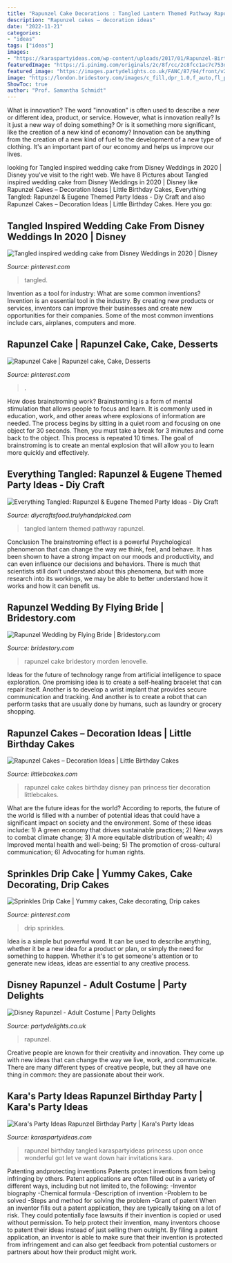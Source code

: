```yaml
---
title: "Rapunzel Cake Decorations : Tangled Lantern Themed Pathway Rapunzel"
description: "Rapunzel cakes – decoration ideas"
date: "2022-11-21"
categories:
- "ideas"
tags: ["ideas"]
images:
- "https://karaspartyideas.com/wp-content/uploads/2017/01/Rapunzel-Birthday-Party-via-Karas-Party-Ideas-KarasPartyIdeas.com4_.jpg"
featuredImage: "https://i.pinimg.com/originals/2c/8f/cc/2c8fcc1ac7c753d892b172622131d5bf.jpg"
featured_image: "https://images.partydelights.co.uk/FANC/87/94/front/v2/flxm/4.jpg"
image: "https://london.bridestory.com/images/c_fill,dpr_1.0,f_auto,fl_progressive,pg_1,q_80,w_680/v1/assets/ASw-199_ksmqih/morden_rapunzel-wedding_22.jpg"
ShowToc: true
author: "Prof. Samantha Schmidt"
---
```



What is innovation?
The word "innovation" is often used to describe a new or different idea, product, or service. However, what is innovation really? Is it just a new way of doing something? Or is it something more significant, like the creation of a new kind of economy?
Innovation can be anything from the creation of a new kind of fuel to the development of a new type of clothing. It's an important part of our economy and helps us improve our lives.

	

		
looking for Tangled inspired wedding cake from Disney Weddings in 2020 | Disney you've visit to the right web. We have 8 Pictures about Tangled inspired wedding cake from Disney Weddings in 2020 | Disney like Rapunzel Cakes – Decoration Ideas | Little Birthday Cakes, Everything Tangled: Rapunzel &amp; Eugene Themed Party Ideas - Diy Craft and also Rapunzel Cakes – Decoration Ideas | Little Birthday Cakes. Here you go:
		
    
## Tangled Inspired Wedding Cake From Disney Weddings In 2020 | Disney

<img loading=lazy src="https://i.pinimg.com/originals/59/c2/80/59c280bf1a590ec5a8f2f23e219663ff.jpg" onerror="this.onerror=null;this.src='https://tse2.mm.bing.net/th?id=OIP.3MqlclhvmWaqtGe9m0hM8QHaLG&amp;pid=15.1';" alt="Tangled inspired wedding cake from Disney Weddings in 2020 | Disney">

_Source: pinterest.com_

>tangled. 

	

Invention as a tool for industry: What are some common inventions?
Invention is an essential tool in the industry. By creating new products or services, inventors can improve their businesses and create new opportunities for their companies. Some of the most common inventions include cars, airplanes, computers and more.

    
## Rapunzel Cake | Rapunzel Cake, Cake, Desserts

<img loading=lazy src="https://i.pinimg.com/originals/2c/8f/cc/2c8fcc1ac7c753d892b172622131d5bf.jpg" onerror="this.onerror=null;this.src='https://tse3.mm.bing.net/th?id=OIP.yltr_XnXOHjBtnrXarDHlAHaJ4&amp;pid=15.1';" alt="Rapunzel Cake | Rapunzel cake, Cake, Desserts">

_Source: pinterest.com_

>. 

	

How does brainstroming work?
Brainstroming is a form of mental stimulation that allows people to focus and learn. It is commonly used in education, work, and other areas where explosions of information are needed. The process begins by sitting in a quiet room and focusing on one object for 30 seconds. Then, you must take a break for 3 minutes and come back to the object. This process is repeated 10 times. The goal of brainstroming is to create an mental explosion that will allow you to learn more quickly and effectively.

    
## Everything Tangled: Rapunzel &amp; Eugene Themed Party Ideas - Diy Craft

<img loading=lazy src="http://diycraftsfood.trulyhandpicked.com/wp-content/uploads/2016/06/Tangled-wedding_in.jpg" onerror="this.onerror=null;this.src='https://tse4.mm.bing.net/th?id=OIP.SmbY8uVq943Z_pmAgv31XQHaHa&amp;pid=15.1';" alt="Everything Tangled: Rapunzel &amp; Eugene Themed Party Ideas - Diy Craft">

_Source: diycraftsfood.trulyhandpicked.com_

>tangled lantern themed pathway rapunzel. 

	

Conclusion
The brainstroming effect is a powerful Psychological phenomenon that can change the way we think, feel, and behave. It has been shown to have a strong impact on our moods and productivity, and can even influence our decisions and behaviors. There is much that scientists still don’t understand about this phenomena, but with more research into its workings, we may be able to better understand how it works and how it can benefit us.

    
## Rapunzel Wedding By Flying Bride | Bridestory.com

<img loading=lazy src="https://london.bridestory.com/images/c_fill,dpr_1.0,f_auto,fl_progressive,pg_1,q_80,w_680/v1/assets/ASw-199_ksmqih/morden_rapunzel-wedding_22.jpg" onerror="this.onerror=null;this.src='https://tse1.mm.bing.net/th?id=OIP.Xp3t45cJ9l5rOnt7KFzTsAHaLH&amp;pid=15.1';" alt="Rapunzel Wedding by Flying Bride | Bridestory.com">

_Source: bridestory.com_

>rapunzel cake bridestory morden lenovelle. 

	

Ideas for the future of technology range from artificial intelligence to space exploration. One promising idea is to create a self-healing bracelet that can repair itself. Another is to develop a wrist implant that provides secure communication and tracking. And another is to create a robot that can perform tasks that are usually done by humans, such as laundry or grocery shopping.

    
## Rapunzel Cakes – Decoration Ideas | Little Birthday Cakes

<img loading=lazy src="http://www.littlebcakes.com/wp-content/uploads/2013/08/Rapunzel-Cake-Pan.jpg" onerror="this.onerror=null;this.src='https://tse4.mm.bing.net/th?id=OIP.tqgWB2Q-8wN5bo5QcUhSjQHaKI&amp;pid=15.1';" alt="Rapunzel Cakes – Decoration Ideas | Little Birthday Cakes">

_Source: littlebcakes.com_

>rapunzel cake cakes birthday disney pan princess tier decoration littlebcakes. 

	

What are the future ideas for the world?
According to reports, the future of the world is filled with a number of potential ideas that could have a significant impact on society and the environment. Some of these ideas include: 1) A green economy that drives sustainable practices; 2) New ways to combat climate change; 3) A more equitable distribution of wealth; 4) Improved mental health and well-being; 5) The promotion of cross-cultural communication; 6) Advocating for human rights.

    
## Sprinkles Drip Cake | Yummy Cakes, Cake Decorating, Drip Cakes

<img loading=lazy src="https://i.pinimg.com/originals/97/d3/39/97d3393ba5fafd0c98c406ddf860d7a9.jpg" onerror="this.onerror=null;this.src='https://tse3.mm.bing.net/th?id=OIP.4i_8yf5xnvUSDhPFnCw_6QHaKH&amp;pid=15.1';" alt="Sprinkles Drip Cake | Yummy cakes, Cake decorating, Drip cakes">

_Source: pinterest.com_

>drip sprinkles. 

	

Idea is a simple but powerful word. It can be used to describe anything, whether it be a new idea for a product or plan, or simply the need for something to happen. Whether it's to get someone's attention or to generate new ideas, ideas are essential to any creative process.

    
## Disney Rapunzel - Adult Costume | Party Delights

<img loading=lazy src="https://images.partydelights.co.uk/FANC/87/94/front/v2/flxm/4.jpg" onerror="this.onerror=null;this.src='https://tse3.mm.bing.net/th?id=OIP.splTZIV1Qd4ZEprPU1NX1AHaJ4&amp;pid=15.1';" alt="Disney Rapunzel - Adult Costume | Party Delights">

_Source: partydelights.co.uk_

>rapunzel. 

	

Creative people are known for their creativity and innovation. They come up with new ideas that can change the way we live, work, and communicate. There are many different types of creative people, but they all have one thing in common: they are passionate about their work.

    
## Kara&#039;s Party Ideas Rapunzel Birthday Party | Kara&#039;s Party Ideas

<img loading=lazy src="https://karaspartyideas.com/wp-content/uploads/2017/01/Rapunzel-Birthday-Party-via-Karas-Party-Ideas-KarasPartyIdeas.com4_.jpg" onerror="this.onerror=null;this.src='https://tse4.mm.bing.net/th?id=OIP.W4qpvIgfA5INR_OxQJdgggHaLH&amp;pid=15.1';" alt="Kara&#039;s Party Ideas Rapunzel Birthday Party | Kara&#039;s Party Ideas">

_Source: karaspartyideas.com_

>rapunzel birthday tangled karaspartyideas princess upon once wonderful got let ve want down hair invitations kara. 

	

Patenting andprotecting inventions
Patents protect inventions from being infringing by others. Patent applications are often filled out in a variety of different ways, including but not limited to, the following: 
-Inventor biography 
-Chemical formula 
-Description of invention 
-Problem to be solved 
-Steps and method for solving the problem 
-Grant of patent 
When an inventor fills out a patent application, they are typically taking on a lot of risk. They could potentially face lawsuits if their invention is copied or used without permission. To help protect their invention, many inventors choose to patent their ideas instead of just selling them outright. By filing a patent application, an inventor is able to make sure that their invention is protected from infringement and can also get feedback from potential customers or partners about how their product might work.

